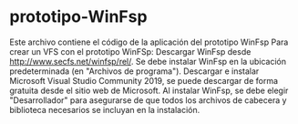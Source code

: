 # prototipo-WinFsp

Este  archivo contiene el código de la aplicación del prototipo WinFsp
Para crear un VFS con el prototipo WinFSp:
Descargar WinFsp desde http://www.secfs.net/winfsp/rel/. Se debe instalar WinFsp en la ubicación predeterminada (en "Archivos de programa").
Descargar e instalar Microsoft Visual Studio Community 2019, se puede descargar de forma gratuita desde el sitio web de Microsoft. 
Al instalar WinFsp, se debe elegir "Desarrollador" para asegurarse de que todos los archivos de cabecera y biblioteca necesarios se incluyan en la instalación.
